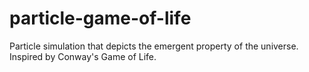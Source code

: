 # particle-game-of-life
Particle simulation that depicts the emergent property of the universe. Inspired by Conway's Game of Life.
